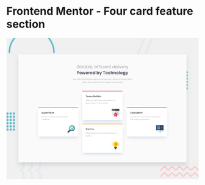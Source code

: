 # Frontend Mentor - Four card feature section

![Design preview for the Four card feature section coding challenge](assets/images/desktop-preview.jpg)